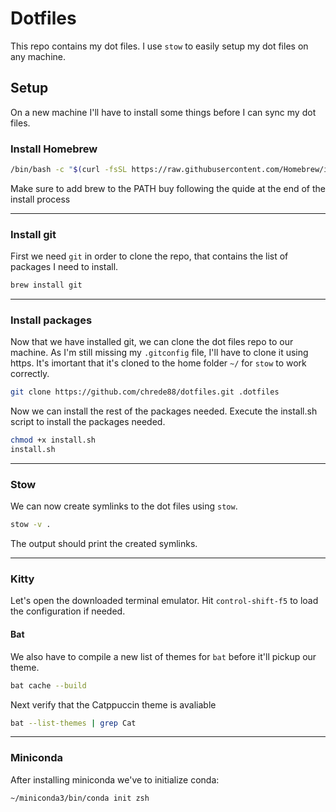 # Dotfiles

This repo contains my dot files. I use `stow` to easily setup my dot files on any machine.

## Setup
On a new machine I'll have to install some things before I can sync my dot files.

### Install Homebrew
```zsh
/bin/bash -c "$(curl -fsSL https://raw.githubusercontent.com/Homebrew/install/HEAD/install.sh)"
```
Make sure to add brew to the PATH buy following the quide at the end of the install process

---
### Install git

First we need `git` in order to clone the repo, that contains the list of packages I need to install.

```zsh
brew install git
```

---

### Install packages
Now that we have installed git, we can clone the dot files repo to our machine. As I'm still missing my `.gitconfig` file, I'll have to clone it using https. It's imortant that it's cloned to the home folder `~/` for `stow` to work correctly.

```zsh
git clone https://github.com/chrede88/dotfiles.git .dotfiles
```

Now we can install the rest of the packages needed. Execute the install.sh script to install the packages needed.

```zsh
chmod +x install.sh
install.sh
```

---

### Stow
We can now create symlinks to the dot files using `stow`.

```zsh
stow -v .
```

The output should print the created symlinks.

---

### Kitty
Let's open the downloaded terminal emulator.
Hit `control-shift-f5` to load the configuration if needed.

#### Bat
We also have to compile a new list of themes for `bat` before it'll pickup our theme.

```zsh
bat cache --build
```
Next verify that the Catppuccin theme is avaliable

```zsh
bat --list-themes | grep Cat
```
---

### Miniconda
After installing miniconda we've to initialize conda:

```zsh
~/miniconda3/bin/conda init zsh
```
